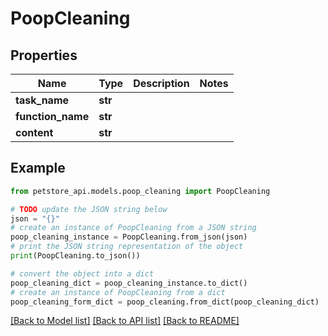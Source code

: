 # PoopCleaning


## Properties

Name | Type | Description | Notes
------------ | ------------- | ------------- | -------------
**task_name** | **str** |  | 
**function_name** | **str** |  | 
**content** | **str** |  | 

## Example

```python
from petstore_api.models.poop_cleaning import PoopCleaning

# TODO update the JSON string below
json = "{}"
# create an instance of PoopCleaning from a JSON string
poop_cleaning_instance = PoopCleaning.from_json(json)
# print the JSON string representation of the object
print(PoopCleaning.to_json())

# convert the object into a dict
poop_cleaning_dict = poop_cleaning_instance.to_dict()
# create an instance of PoopCleaning from a dict
poop_cleaning_form_dict = poop_cleaning.from_dict(poop_cleaning_dict)
```
[[Back to Model list]](../README.md#documentation-for-models) [[Back to API list]](../README.md#documentation-for-api-endpoints) [[Back to README]](../README.md)


